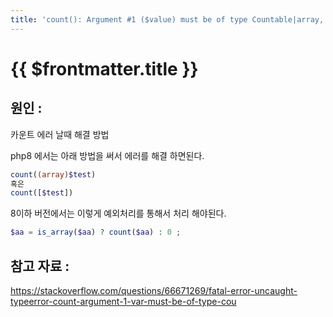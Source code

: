 ```yaml
---
title: 'count(): Argument #1 ($value) must be of type Countable|array, string'
---
```


# {{ $frontmatter.title }}

## 원인 :

카운트 에러 날때 해결 방법 

php8 에서는 아래 방법을 써서 에러를 해결 하면된다.

```php
count((array)$test) 
혹은 
count([$test])
```

8이하 버전에서는 이렇게 예외처리를 통해서 처리 해야된다.

```php
$aa = is_array($aa) ? count($aa) : 0 ;
```


## 참고 자료 :

https://stackoverflow.com/questions/66671269/fatal-error-uncaught-typeerror-count-argument-1-var-must-be-of-type-cou